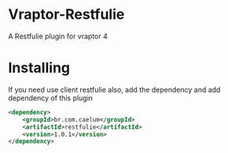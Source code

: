 Vraptor-Restfulie
========================

A Restfulie plugin for vraptor 4

Installing
========================

If you need use client restfulie also, add the dependency and add dependency of this plugin

```xml
<dependency>
	<groupId>br.com.caelum</groupId>
	<artifactId>restfulie</artifactId>
	<version>1.0.1</version>
</dependency>
```

